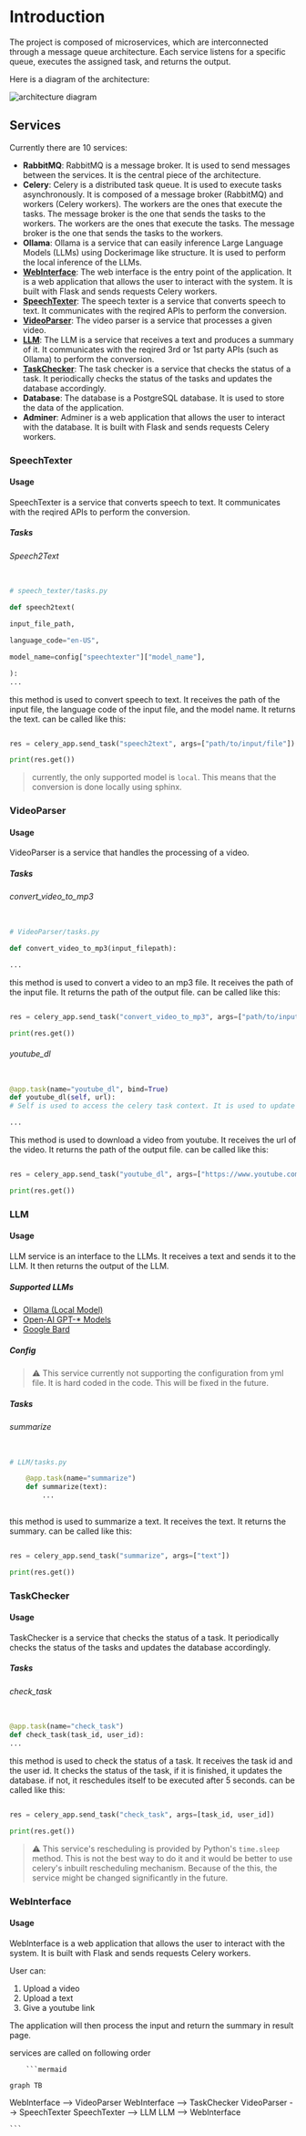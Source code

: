 # Introduction

The project is composed of microservices, which are interconnected through a message queue architecture. Each service listens for a specific queue, executes the assigned task, and returns the output.️

Here is a diagram of the architecture:

![architecture diagram](assets/docker-compose.png)

## Services

Currently there are 10 services:

- **RabbitMQ**: RabbitMQ is a message broker. It is used to send messages between the services. It is the central piece of the architecture.
- **Celery**: Celery is a distributed task queue. It is used to execute tasks asynchronously. It is composed of a message broker (RabbitMQ) and workers (Celery workers). The workers are the ones that execute the tasks. The message broker is the one that sends the tasks to the workers. The workers are the ones that execute the tasks. The message broker is the one that sends the tasks to the workers.
- **Ollama**: Ollama is a service that can easily inference Large Language Models (LLMs) using Dockerimage like structure. It is used to perform the local inference of the LLMs.
- **[WebInterface](#)**: The web interface is the entry point of the application. It is a web application that allows the user to interact with the system. It is built with Flask and sends requests Celery workers.
- **[SpeechTexter](#speechtexter)**: The speech texter is a service that converts speech to text. It communicates with the reqired APIs to perform the conversion.
- **[VideoParser](#videoparser)**: The video parser is a service that processes a given video.
- **[LLM](#llm)**: The LLM is a service that receives a text and produces a summary of it. It communicates with the reqired 3rd or 1st party APIs (such as Ollama) to perform the conversion.
- **[TaskChecker](#taskchecker)**: The task checker is a service that checks the status of a task. It periodically checks the status of the tasks and updates the database accordingly.
- **Database**: The database is a PostgreSQL database. It is used to store the data of the application.
- **Adminer**: Adminer is a web application that allows the user to interact with the database. It is built with Flask and sends requests Celery workers.

### SpeechTexter

#### Usage

SpeechTexter is a service that converts speech to text. It communicates with the reqired APIs to perform the conversion.

##### Tasks

###### Speech2Text

```python

# speech_texter/tasks.py

def speech2text(

input_file_path,

language_code="en-US",

model_name=config["speechtexter"]["model_name"],

):
...

```

this method is used to convert speech to text. It receives the path of the input file, the language code of the input file, and the model name. It returns the text. can be called like this:

```python

res = celery_app.send_task("speech2text", args=["path/to/input/file"])

print(res.get())

```

> currently, the only supported model is `local`. This means that the conversion is done locally using sphinx.

### VideoParser

#### Usage

VideoParser is a service that handles the processing of a video.

##### Tasks

###### convert_video_to_mp3

```python

# VideoParser/tasks.py

def convert_video_to_mp3(input_filepath):

...

```

this method is used to convert a video to an mp3 file. It receives the path of the input file. It returns the path of the output file. can be called like this:

```python

res = celery_app.send_task("convert_video_to_mp3", args=["path/to/input/file"])

print(res.get())

```

###### youtube_dl

```python

@app.task(name="youtube_dl", bind=True)
def youtube_dl(self, url):
# Self is used to access the celery task context. It is used to update the state of the task.

...

```

This method is used to download a video from youtube. It receives the url of the video. It returns the path of the output file. can be called like this:

```python

res = celery_app.send_task("youtube_dl", args=["https://www.youtube.com/watch?v=video_id"])

print(res.get())

```

### LLM

#### Usage

LLM service is an interface to the LLMs. It receives a text and sends it to the LLM. It then returns the output of the LLM.

##### Supported LLMs

- [Ollama (Local Model)](https://ollama.ai/)
- [Open-AI GPT-* Models](https://openai.com/gpt-4)
- [Google Bard](https://bard.google.com/)

##### Config

> :warning: This service currently not supporting the configuration from yml file. It is hard coded in the code. This will be fixed in the future.

##### Tasks

###### summarize

```python

# LLM/tasks.py

    @app.task(name="summarize")
    def summarize(text):
        ...
        
```

this method is used to summarize a text. It receives the text. It returns the summary. can be called like this:

```python

res = celery_app.send_task("summarize", args=["text"])

print(res.get())


```

### TaskChecker

#### Usage

TaskChecker is a service that checks the status of a task. It periodically checks the status of the tasks and updates the database accordingly.

##### Tasks

###### check_task

```python

@app.task(name="check_task")
def check_task(task_id, user_id):
...

```

this method is used to check the status of a task. It receives the task id and the user id. It checks the status of the task, if it is finished, it updates the database. if not, it reschedules itself to be executed after 5 seconds. can be called like this:


```python

res = celery_app.send_task("check_task", args=[task_id, user_id])

print(res.get())

```

> :warning: This service's rescheduling is provided by Python's `time.sleep` method. This is not the best way to do it and it would be better to use celery's inbuilt rescheduling mechanism. Because of the this, the service might be changed significantly in the future.


### WebInterface

#### Usage


WebInterface is a web application that allows the user to interact with the system. It is built with Flask and sends requests Celery workers.

User can:

1. Upload a video
2. Upload a text
3. Give a youtube link

The application will then process the input and return the summary in result page.

services are called on following order


        ```mermaid
    
    graph TB
WebInterface --> VideoParser
WebInterface --> TaskChecker
VideoParser --> SpeechTexter
SpeechTexter --> LLM
LLM --> WebInterface

    ```


